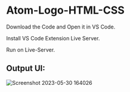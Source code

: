 # Atom-Logo-HTML-CSS

Download the Code and Open it in VS Code.

Install VS Code Extension Live Server.

Run on Live-Server.

## Output UI:

![Screenshot 2023-05-30 164026](https://github.com/rohanmr/Atom-Logo-HTML-CSS/assets/122428641/15b118bb-0b8c-4258-bf3b-f0b743e0e5c3)
